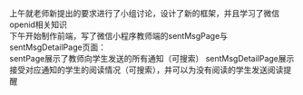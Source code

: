 上午就老师新提出的要求进行了小组讨论，设计了新的框架，并且学习了微信openid相关知识  
下午开始制作前端，写了微信小程序教师端的sentMsgPage与sentMsgDetailPage页面：  
  sentPage展示了教师向学生发送的所有通知（可搜索）
  sentMsgDetailPage展示接受对应通知的学生的阅读情况（可搜索），并可以为没有阅读的学生发送阅读提醒

